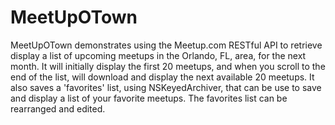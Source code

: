 # MeetUpOTown

MeetUpOTown demonstrates using the Meetup.com RESTful API to retrieve display a list of upcoming meetups in 
the Orlando, FL, area, for the next month. It will initially display the first 20 meetups, and when you 
scroll to the end of the list, will download and display the next available 20 meetups. 
It also saves a 'favorites' list, using NSKeyedArchiver, that can be use to save and display a list of 
your favorite meetups. The favorites list can be rearranged and edited.
